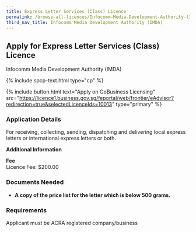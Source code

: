 ```yaml
---
title: Express Letter Services (Class) Licence
permalink: /browse-all-licences/Infocomm-Media-Development-Authority-(IMDA)/Express-Letter-Services-(Class)-Licence
third_nav_title: Infocomm Media Development Authority (IMDA)
---
```


## Apply for Express Letter Services (Class) Licence

Infocomm Media Development Authority (IMDA)

{% include spcp-text.html type="cp" %}

{% include button.html text="Apply on GoBusiness Licensing" src="https://licence1.business.gov.sg/feportal/web/frontier/eAdvisor?redirection=true&selectedLicenceIds=10013" type="primary" %}

<H3>Application Details</H3>

<p>For receiving, collecting, sending, dispatching and delivering local express letters or international express letters or both.</p>

<strong>Additional Information</strong>

<p><strong>Fee</strong><br />Licence Fee: $200.00</p>

<H3>Documents Needed</H3>

<ul>
 <li><strong>A copy of the price list for the letter which is below 500 grams.</strong></li>
 </ul>

<H3>Requirements</H3>

Applicant must be ACRA registered company/business

